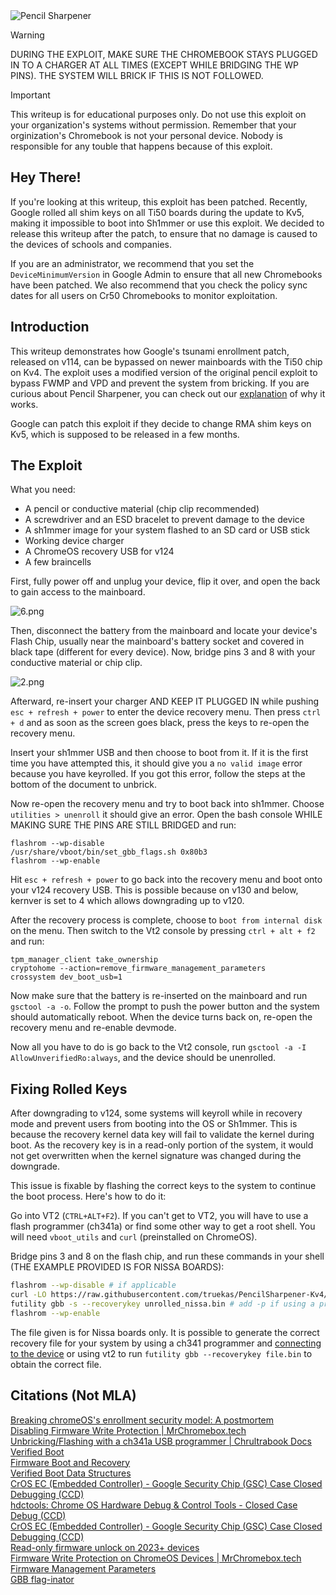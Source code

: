 
<img src="https://github.com/truekas/PencilSharpener/blob/main/src/Logo.png?raw=true" alt="Pencil Sharpener"/>

> [!WARNING]  
> DURING THE EXPLOIT, MAKE SURE THE CHROMEBOOK STAYS PLUGGED IN TO A CHARGER AT ALL TIMES (EXCEPT WHILE BRIDGING THE WP PINS). THE SYSTEM WILL BRICK IF THIS IS NOT FOLLOWED.

> [!IMPORTANT]
> This writeup is for educational purposes only. Do not use this exploit on your organization's systems without permission. Remember that your orginization's Chromebook is not your personal device. Nobody is responsible for any touble that happens because of this exploit.

## Hey There!
If you're looking at this writeup, this exploit has been patched. Recently, Google rolled all shim keys on all Ti50 boards during the update to Kv5, making it impossible to boot into Sh1mmer or use this exploit. We decided to release this writeup after the patch, to ensure that no damage is caused to the devices of schools and companies. 

If you are an administrator, we recommend that you set the `DeviceMinimumVersion` in Google Admin to ensure that all new Chromebooks have been patched. We also recommend that you check the policy sync dates for all users on Cr50 Chromebooks to monitor exploitation.

## Introduction 
This writeup demonstrates how Google's tsunami enrollment patch, released on v114, can be bypassed on newer mainboards with the Ti50 chip on Kv4. The exploit uses a modified version of the original pencil exploit to bypass FWMP and VPD and prevent the system from bricking. If you are curious about Pencil Sharpener, you can check out our [explanation](https://github.com/truekas/PencilSharpener/blob/main/Explanation.md) of why it works.

Google can patch this exploit if they decide to change RMA shim keys on Kv5, which is supposed to be released in a few months. 

## The Exploit

What you need:
- A pencil or conductive material (chip clip recommended) 
- A screwdriver and an ESD bracelet to prevent damage to the device
- A sh1mmer image for your system flashed to an SD card or USB stick
- Working device charger
- A ChromeOS recovery USB for v124
- A few braincells 

First, fully power off and unplug your device, flip it over, and open the back to gain access to the mainboard.

<img src="https://github.com/truekas/PencilSharpener/blob/main/src/6.png?raw=true" alt="6.png"/>

Then, disconnect the battery from the mainboard and locate your device's Flash Chip, usually near the mainboard's battery socket and covered in black tape (different for every device). Now, bridge pins 3 and 8 with your conductive material or chip clip.

<img src="https://github.com/truekas/PencilSharpener/blob/main/src/2.png?raw=true" alt="2.png"/>

Afterward, re-insert your charger AND KEEP IT PLUGGED IN while pushing `esc + refresh + power` to enter the device recovery menu. Then press `ctrl + d` and as soon as the screen goes black, press the keys to re-open the recovery menu. 

Insert your sh1mmer USB and then choose to boot from it. If it is the first time you have attempted this, it should give you a `no valid image` error because you have keyrolled. If you got this error, follow the steps at the bottom of the document to unbrick.

Now re-open the recovery menu and try to boot back into sh1mmer. Choose `utilities > unenroll` it should give an error. Open the bash console WHILE MAKING SURE THE PINS ARE STILL BRIDGED and run:
```
flashrom --wp-disable
/usr/share/vboot/bin/set_gbb_flags.sh 0x80b3
flashrom --wp-enable
```
Hit `esc + refresh + power` to go back into the recovery menu and boot onto your v124 recovery USB. This is possible because on v130 and below, kernver is set to 4 which allows downgrading up to v120.

After the recovery process is complete, choose to `boot from internal disk` on the menu. Then switch to the Vt2 console by pressing  `ctrl + alt + f2` and run:
```
tpm_manager_client take_ownership
cryptohome --action=remove_firmware_management_parameters
crossystem dev_boot_usb=1
```

Now make sure that the battery is re-inserted on the mainboard and run `gsctool -a -o`. Follow the prompt to push the power button and the system should automatically reboot. When the device turns back on, re-open the recovery menu and re-enable devmode.

Now all you have to do is go back to the Vt2 console, run `gsctool -a -I AllowUnverifiedRo:always`, and the device should be unenrolled.


## Fixing Rolled Keys
After downgrading to v124, some systems will keyroll while in recovery mode and prevent users from booting into the OS or Sh1mmer. This is because the recovery kernel data key will fail to validate the kernel during boot. As the recovery key is in a read-only portion of the system, it would not get overwritten when the kernel signature was changed during the downgrade.

This issue is fixable by flashing the correct keys to the system to continue the boot process. Here's how to do it:

Go into VT2 (`CTRL+ALT+F2`). If you can't get to VT2, you will have to use a flash programmer (ch341a) or find some other way to get a root shell. You will need `vboot_utils` and `curl` (preinstalled on ChromeOS).

Bridge pins 3 and 8 on the flash chip, and run these commands in your shell (THE EXAMPLE PROVIDED IS FOR NISSA BOARDS):
```bash
flashrom --wp-disable # if applicable
curl -LO https://raw.githubusercontent.com/truekas/PencilSharpener-Kv4/refs/heads/main/src/unrolled_nissa.bin
futility gbb -s --recoverykey unrolled_nissa.bin # add -p if using a programmer
flashrom --wp-enable
```
The file given is for Nissa boards only. It is possible to generate the correct recovery file for your system by using a ch341 programmer and [connecting to the device](https://docs.chrultrabook.com/docs/unbricking/unbrick-ch341a.html#prepping-to-flash) or using vt2 to run `futility gbb --recoverykey file.bin` to obtain the correct file.

## Citations (Not MLA)
[Breaking chromeOS's enrollment security model: A postmortem](https://blog.coolelectronics.me/breaking-cros-6/)
<br>
[Disabling Firmware Write Protection | MrChromebox.tech](https://docs.mrchromebox.tech/docs/firmware/wp/disabling.html)
<br>
[Unbricking/Flashing with a ch341a USB programmer | Chrultrabook Docs](https://docs.chrultrabook.com/docs/unbricking/unbrick-ch341a.html)
<br>
[Verified Boot](https://www.chromium.org/chromium-os/chromiumos-design-docs/verified-boot/)
<br>
[Firmware Boot and Recovery](https://www.chromium.org/chromium-os/chromiumos-design-docs/firmware-boot-and-recovery/)
<br>
[Verified Boot Data Structures](https://www.chromium.org/chromium-os/chromiumos-design-docs/verified-boot-data-structures/)
<br>
[CrOS EC (Embedded Controller) - Google Security Chip (GSC) Case Closed Debugging (CCD)](https://chromium.googlesource.com/chromiumos/platform/ec/+/cr50_stab/docs/case_closed_debugging_gsc.md)
<br>
[hdctools: Chrome OS Hardware Debug & Control Tools - Closed Case Debug (CCD)](https://chromium.googlesource.com/chromiumos/third_party/hdctools/+/HEAD/docs/ccd.md)
<br>
[CrOS EC (Embedded Controller) - Google Security Chip (GSC) Case Closed Debugging (CCD)](https://chromium.googlesource.com/chromiumos/platform/ec/+/fe6ca90e/docs/case_closed_debugging_cr50.md)
<br>
[Read-only firmware unlock on 2023+ devices](https://www.chromium.org/chromium-os/developer-library/guides/device/ro-firmware-unlock/)
<br>
[Firmware Write Protection on ChromeOS Devices | MrChromebox.tech](https://docs.mrchromebox.tech/docs/firmware/wp/)
<br>
[Firmware Management Parameters](https://www.chromium.org/chromium-os/fwmp/)
<br>
[GBB flag-inator](https://binbashbanana.github.io/gbbflaginator/)

